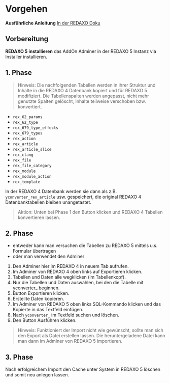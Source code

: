 # Vorgehen

**Ausführliche Anleitung** 
[In der REDAXO Doku](https://redaxo.org/doku/master/upgrade-v4-v5)

## Vorbereitung

**REDAXO 5 installieren**
das AddOn Adminer in der REDAXO 5 Instanz via Installer installieren.

## 1. Phase

> Hinweis: Die nachfolgenden Tabellen werden in ihrer Struktur und Inhalte in die REDAXO 4 Datenbank kopiert und für REDAXO 5 modifiziert. Die Tabellenspalten werden angepasst, nicht mehr genutzte Spalten gelöscht, Inhalte teilweise verschoben bzw. konvertiert.

* `rex_62_params`
* `rex_62_type`
* `rex_679_type_effects`
* `rex_679_types`
* `rex_action`
* `rex_article`
* `rex_article_slice`
* `rex_clang`
* `rex_file`
* `rex_file_category`
* `rex_module`
* `rex_module_action`
* `rex_template`

In der REDAXO 4 Datenbank werden sie dann als z.B. `yconverter_rex_article` usw. gespeichert, die original REDAXO 4 Datenbanktabellen bleiben unangetastet.

> Aktion: Unten bei Phase 1 den Button klicken und REDAXO 4 Tabellen konvertieren lassen.

## 2. Phase

* entweder kann man versuchen die Tabellen zu REDAXO 5 mittels u.s. Formular übertragen
* oder man verwendet den Adminer

1. Den Adminer hier im REDAXO 4 in neuem Tab aufrufen.
2. Im Adminer von REDAXO 4 oben links auf Exportieren klicken.
3. Tabellen und Daten alle wegklicken (im Tabellenkopf).
4. Nur die Tabellen und Daten auswählen, bei den die Tabelle mit yconverter_ beginnen.
5. Button Exportieren klicken.
6. Erstellte Daten kopieren.
7. Im Adminer von REDAXO 5 oben links SQL-Kommando klicken und das Kopierte in das Textfeld einfügen.
8. Nach `yconverter_` im Textfeld suchen und löschen.
9. Den Button Ausführen klicken.

> Hinweis: Funktioniert der Import nicht wie gewünscht, sollte man sich den Export als Datei erstellen lassen. Die heruntergeladene Datei kann man dann im Adminer von REDAXO 5 importieren.

## 3. Phase
Nach erfolgreichem Import den Cache unter System in REDAXO 5 löschen und somit neu anlegen lassen. 
